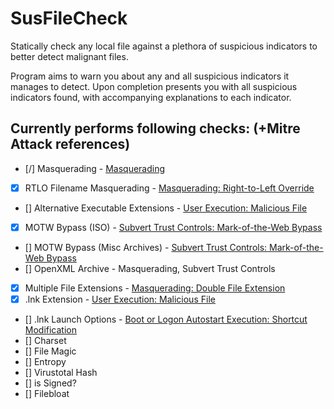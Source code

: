 # SusFileCheck
Statically check any local file against a plethora of suspicious indicators to better detect malignant files.

Program aims to warn you about any and all suspicious indicators it manages to detect.
Upon completion presents you with all suspicious indicators found, with accompanying explanations to each indicator.

## Currently performs following checks: (+Mitre Attack references)
- [/] Masquerading - [Masquerading](https://attack.mitre.org/techniques/T1036/)
- [x] RTLO Filename Masquerading - [Masquerading: Right-to-Left Override](https://attack.mitre.org/techniques/T1036/002/)
- [] Alternative Executable Extensions - [User Execution: Malicious File](https://attack.mitre.org/techniques/T1204/002/)
- [x] MOTW Bypass (ISO) - [Subvert Trust Controls: Mark-of-the-Web Bypass](https://attack.mitre.org/techniques/T1553/005/)
- [] MOTW Bypass (Misc Archives) - [Subvert Trust Controls: Mark-of-the-Web Bypass](https://attack.mitre.org/techniques/T1553/005/)
- [] OpenXML Archive - Masquerading, Subvert Trust Controls
- [x] Multiple File Extensions - [Masquerading: Double File Extension](https://attack.mitre.org/techniques/T1036/007/)
- [x] .lnk Extension - [User Execution: Malicious File](https://attack.mitre.org/techniques/T1204/002/)
- [] .lnk Launch Options - [Boot or Logon Autostart Execution: Shortcut Modification](https://attack.mitre.org/techniques/T1547/009/)
- [] Charset
- [] File Magic
- [] Entropy
- [] Virustotal Hash
- [] is Signed?
- [] Filebloat

